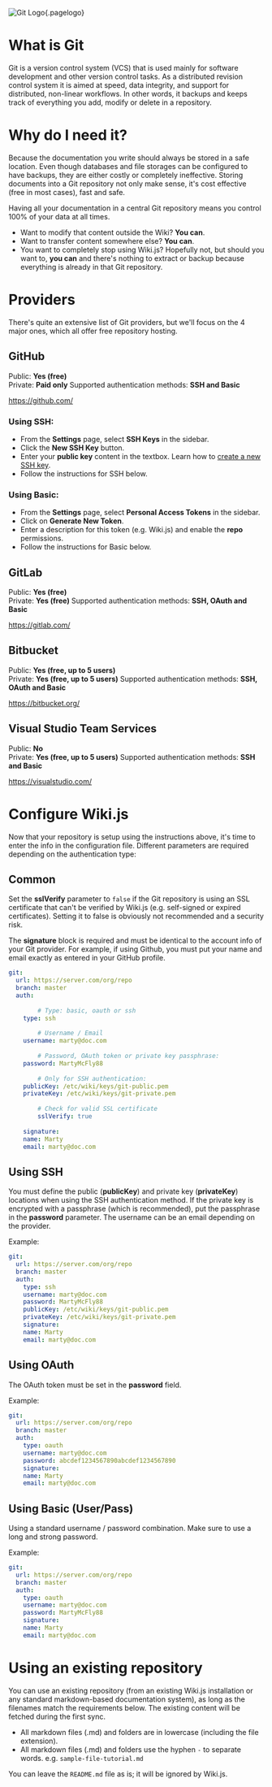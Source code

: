 <!-- TITLE: Git -->
<!-- SUBTITLE: Guide on connecting to various Git providers -->
![Git Logo](/uploads/page-icons/git-logo.png "Git Logo"){.pagelogo}
# What is Git
Git is a version control system (VCS) that is used mainly for software development and other version control tasks. As a distributed revision control system it is aimed at speed, data integrity, and support for distributed, non-linear workflows. In other words, it backups and keeps track of everything you add, modify or delete in a repository.
# Why do I need it?
Because the documentation you write should always be stored in a safe location. Even though databases and file storages can be configured to have backups, they are either costly or completely ineffective. Storing documents into a Git repository not only make sense, it's cost effective (free in most cases), fast and safe.

Having all your documentation in a central Git repository means you control 100% of your data at all times.
- Want to modify that content outside the Wiki? **You can**.
- Want to transfer content somewhere else? **You can**.
- You want to completely stop using Wiki.js? Hopefully not, but should you want to, **you can** and there's nothing to extract or backup because everything is already in that Git repository.
# Providers
There's quite an extensive list of Git providers, but we'll focus on the 4 major ones, which all offer free repository hosting.

## GitHub

Public: **Yes (free)**  
Private: **Paid only**
Supported authentication methods: **SSH and Basic**

https://github.com/

### Using SSH:

- From the **Settings** page, select **SSH Keys** in the sidebar.
- Click the **New SSH Key** button.
- Enter your **public key** content in the textbox. Learn how to [create a new SSH key](https://help.github.com/articles/generating-a-new-ssh-key-and-adding-it-to-the-ssh-agent/).
- Follow the instructions for SSH below.

### Using Basic:

- From the **Settings** page, select **Personal Access Tokens** in the sidebar.
- Click on **Generate New Token**.
- Enter a description for this token (e.g. Wiki.js) and enable the **repo** permissions.
- Follow the instructions for Basic below.

## GitLab

Public: **Yes (free)**  
Private: **Yes (free)**
Supported authentication methods: **SSH, OAuth and Basic**

https://gitlab.com/

## Bitbucket

Public: **Yes (free, up to 5 users)**  
Private: **Yes (free, up to 5 users)**
Supported authentication methods: **SSH, OAuth and Basic**

https://bitbucket.org/

## Visual Studio Team Services

Public: **No**  
Private: **Yes (free, up to 5 users)**
Supported authentication methods: **SSH and Basic**

https://visualstudio.com/

# Configure Wiki.js
Now that your repository is setup using the instructions above, it's time to enter the info in the configuration file. Different parameters are required depending on the authentication type:

## Common

Set the **sslVerify** parameter to `false` if the Git repository is using an SSL certificate that can't be verified by Wiki.js (e.g. self-signed or expired certificates). Setting it to false is obviously not recommended and a security risk.

The **signature** block is required and must be identical to the account info of your Git provider. For example, if using Github, you must put your name and email exactly as entered in your GitHub profile.

```yaml
git:
  url: https://server.com/org/repo
  branch: master
  auth:
	
		# Type: basic, oauth or ssh
    type: ssh
		
		# Username / Email
    username: marty@doc.com
		
		# Password, OAuth token or private key passphrase:
    password: MartyMcFly88
		
		# Only for SSH authentication:
    publicKey: /etc/wiki/keys/git-public.pem
    privateKey: /etc/wiki/keys/git-private.pem
		
		# Check for valid SSL certificate
		sslVerify: true
		
	signature:
    name: Marty
    email: marty@doc.com
```

## Using SSH

You must define the public (**publicKey**) and private key (**privateKey**) locations when using the SSH authentication method. If the private key is encrypted with a passphrase (which is recommended), put the passphrase in the **password** parameter. The username can be an email depending on the provider.

Example:
```yaml
git:
  url: https://server.com/org/repo
  branch: master
  auth:
    type: ssh
    username: marty@doc.com
    password: MartyMcFly88
    publicKey: /etc/wiki/keys/git-public.pem
    privateKey: /etc/wiki/keys/git-private.pem
	signature:
    name: Marty
    email: marty@doc.com
```

## Using OAuth

The OAuth token must be set in the **password** field.

Example:
```yaml
git:
  url: https://server.com/org/repo
  branch: master
  auth:
    type: oauth
    username: marty@doc.com
    password: abcdef1234567890abcdef1234567890
	signature:
    name: Marty
    email: marty@doc.com
```

## Using Basic (User/Pass)

Using a standard username / password combination. Make sure to use a long and strong password.

Example:
```yaml
git:
  url: https://server.com/org/repo
  branch: master
  auth:
    type: oauth
    username: marty@doc.com
    password: MartyMcFly88
	signature:
    name: Marty
    email: marty@doc.com
```
# Using an existing repository
You can use an existing repository (from an existing Wiki.js installation or any standard markdown-based documentation system), as long as the filenames match the requirements below. The existing content will be fetched during the first sync.
- All markdown files (.md) and folders are in lowercase (including the file extension).
- All markdown files (.md) and folders use the hyphen `-` to separate words. e.g. `sample-file-tutorial.md`

You can leave the `README.md` file as is; it will be ignored by Wiki.js.